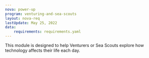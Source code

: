 ```yaml
---
nova: power-up
program: venturing-and-sea-scouts
layout: nova-req
lastUpdate: May 25, 2022
data:
    requirements: requirements.yaml
---
```


This module is designed to help Venturers or Sea Scouts explore how technology affects their life each day.

